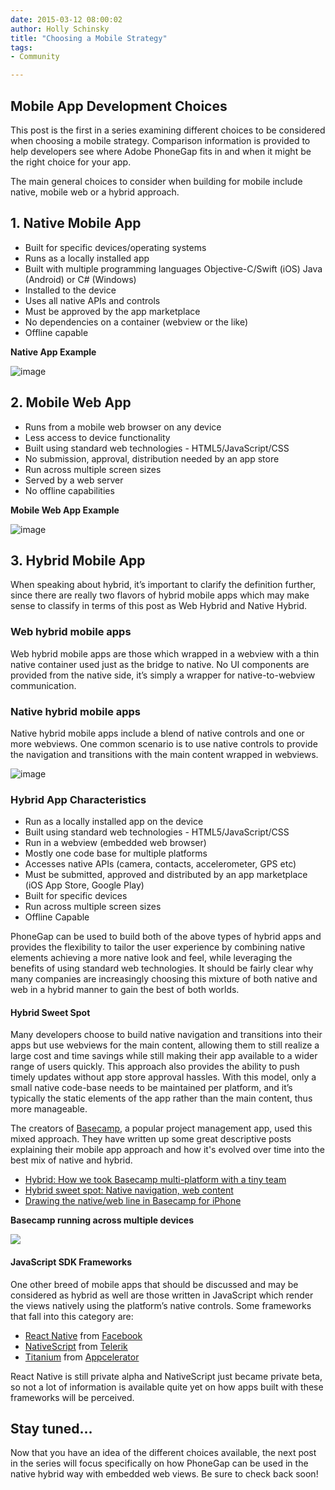 ```yaml
---
date: 2015-03-12 08:00:02
author: Holly Schinsky
title: "Choosing a Mobile Strategy"
tags:
- Community

---
```


## Mobile App Development Choices

This post is the first in a series examining different choices to be considered when choosing a mobile strategy.  Comparison information is provided to help developers see where Adobe PhoneGap fits in and when it might be the right choice for your app.

The main general choices to consider when building for mobile include native, mobile web or a hybrid approach.

## 1. Native Mobile App

- Built for specific devices/operating systems
- Runs as a locally installed app
- Built with multiple programming languages Objective-C/Swift (iOS) Java (Android) or C# (Windows)
- Installed to the device
- Uses all native APIs and controls
- Must be approved by the app marketplace
- No dependencies on a container (webview or the like)
- Offline capable

**Native App Example**

![image](/blog/uploads/2015-03/native.jpg)


## 2. Mobile Web App

- Runs from a mobile web browser on any device
- Less access to device functionality
- Built using standard web technologies - HTML5/JavaScript/CSS
- No submission, approval, distribution needed by an app store
- Run across multiple screen sizes
- Served by a web server
- No offline capabilities

**Mobile Web App Example**

![image](/blog/uploads/2015-03/mobile-web2.png)


## 3. Hybrid Mobile App

When speaking about hybrid, it’s important to clarify the definition further, since there are really two flavors of hybrid mobile apps which may make sense to classify in terms of this post as Web Hybrid and Native Hybrid.

### Web hybrid mobile apps
Web hybrid mobile apps are those which wrapped in a webview with a thin native container used just as the bridge to native. No UI components are provided from the native side, it’s simply a wrapper for native-to-webview communication.

### Native hybrid mobile apps

Native hybrid mobile apps include a blend of native controls and one or more webviews. One common scenario is to use native controls to provide the navigation and transitions with the main content wrapped in webviews.


![image](/blog/uploads/2015-03/phonegap-diagram2.png)

### Hybrid App Characteristics

- Run as a locally installed app on the device
- Built using standard web technologies - HTML5/JavaScript/CSS
- Run in a webview (embedded web browser)
- Mostly one code base for multiple platforms
- Accesses native APIs (camera, contacts, accelerometer, GPS etc)
- Must be submitted, approved and distributed by an app marketplace (iOS App Store, Google Play)
- Built for specific devices
- Run across multiple screen sizes
- Offline Capable

PhoneGap can be used to build both of the above types of hybrid apps and provides the flexibility to tailor the user experience by combining native elements achieving a more native look and feel, while leveraging the benefits of using standard web technologies. It should be fairly clear why many companies are increasingly choosing this mixture of both native and web in a hybrid manner to gain the best of both worlds.

#### Hybrid Sweet Spot
Many developers choose to build native navigation and transitions into their apps but use webviews for the main content, allowing them to still realize a large cost and time savings while still making their app available to a wider range of users quickly. This approach also provides the ability to push timely updates without app store approval hassles. With this model, only a small native code-base needs to be maintained per platform, and it’s typically the static elements of the app rather than the main content, thus more manageable.

The creators of [Basecamp](https://basecamp.com/), a popular project management app, used this mixed approach. They have written up some great descriptive posts explaining their mobile app approach and how it's evolved over time into the best mix of native and hybrid.

- [Hybrid: How we took Basecamp multi-platform with a tiny team](https://signalvnoise.com/posts/3766-hybrid-how-we-took-basecamp-multi-platform-with-a-tiny-team)
- [Hybrid sweet spot: Native navigation, web content](https://signalvnoise.com/posts/3743-hybrid-sweet-spot-native-navigation-web-content)
- [Drawing the native/web line in Basecamp for iPhone](https://signalvnoise.com/posts/3438-drawing-the-nativeweb-line-in-basecamp-for-iphone)

**Basecamp running across multiple devices**

<img src="/blog/uploads/2015-03/1557-project-view-variants-new.jpg" style="max-width:600px;"/>

#### JavaScript SDK Frameworks

One other breed of mobile apps that should be discussed and may be considered as hybrid as well are those written in JavaScript which render the views natively using the platform’s native controls. Some frameworks that fall into this category are:

- [React Native](http://www.reactnative.com/) from [Facebook](http://facebook.com)
- [NativeScript](https://www.nativescript.org/) from [Telerik](http://www.telerik.com)
- [Titanium](http://www.appcelerator.com/titanium/) from [Appcelerator](www.appcelerator.com)

React Native is still private alpha and NativeScript just became private beta, so not a lot of information is available quite yet on how apps built with these frameworks will be perceived.

## Stay tuned...
Now that you have an idea of the different choices available, the next post in the series will focus specifically on how PhoneGap can be used in the native hybrid way with embedded web views. Be sure to check back soon!

